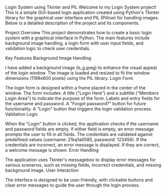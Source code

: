 Login System using Tkinter and PIL
Welcome to my Login System project! This is a simple GUI-based login application created using Python's Tkinter library for the graphical user interface and PIL (Pillow) for handling images. Below is a detailed description of the project and its components.

Project Overview
This project demonstrates how to create a basic login system with a graphical interface in Python. The main features include background image handling, a login form with user input fields, and validation logic to check user credentials.

Key Features
Background Image Handling

I have added a background image (b_g.jpeg) to enhance the visual appeal of the login window.
The image is loaded and resized to fit the window dimensions (1199x600 pixels) using the PIL library.
Login Form

The login form is designed within a frame placed in the center of the window.
The form includes:
A title ("Login Here") and a subtitle ("Members Login Area") to indicate the purpose of the form.
Labels and entry fields for the username and password.
A "Forgot password?" button for future functionality.
A "Login" button that triggers the login validation process.
Validation Logic

When the "Login" button is clicked, the application checks if the username and password fields are empty. If either field is empty, an error message prompts the user to fill in all fields.
The credentials are validated against predefined values (username: 21kq1a0585, password: 123456). If the credentials are incorrect, an error message is displayed. If they are correct, a welcome message is shown.
Error Handling

The application uses Tkinter's messagebox to display error messages for various scenarios, such as missing fields, incorrect credentials, and missing background image.
User Interaction

The interface is designed to be user-friendly, with clickable buttons and clear error messages to guide the user through the login process.
